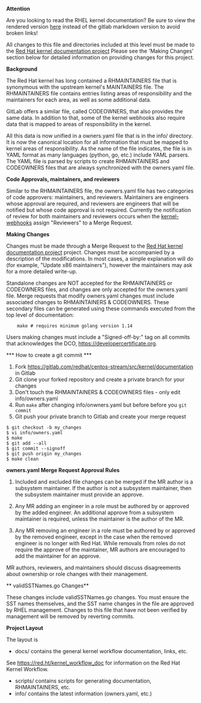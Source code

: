 **Attention**

Are you looking to read the RHEL kernel documentation? Be sure to view
the rendered version [here](https://redhat.gitlab.io/centos-stream/src/kernel/documentation/) instead of the gitlab markdown version to avoid
broken links!

All changes to this file and directories included at this level must be made
to the [Red Hat kernel documentation project](https://gitlab.com/redhat/centos-stream/src/kernel/documentation)
Please see the 'Making Changes' section below for detailed information on
providing changes for this project.

**Background**

The Red Hat kernel has long contained a RHMAINTAINERS file that is synonymous
with the upstream kernel's MAINTAINERS file.  The RHMAINTAINERS file contains
entries listing areas of responsibility and the maintainers for each area, as
well as some additional data.

GitLab offers a similar file, called CODEOWNERS, that also provides the same
data.  In addition to that, some of the kernel webhooks also require data that
is mapped to areas of responsibility in the kernel.

All this data is now unified in a owners.yaml file that is in the info/
directory.  It is now the canonical location for all information that must be
mapped to kernel areas of responsibility.  As the name of the file indicates,
the file is in YAML format as many languages (python, go, etc.) include
YAML parsers.  The YAML file is parsed by scripts to create RHMAINTAINERS
and CODEOWNERS files that are always synchronized with the owners.yaml file.

**Code Approvals, maintainers, and reviewers**

Similar to the RHMAINTAINERS file, the owners.yaml file has two categories of
code approvers: maintainers, and reviewers.  Maintainers are engineers whose
approval are required, and reviewers are engineers that will be notified but
whose code approval is not required. Currently the notification of review for
both maintainers and reviewers occurs when the [kernel-webhooks](https://gitlab.com/cki-project/kernel-webhooks/) assign
"Reviewers" to a Merge Request.

**Making Changes**

Changes must be made through a Merge Request to the [Red Hat kernel documentation project](https://gitlab.com/redhat/centos-stream/src/kernel/documentation) project.  Changes must be
accompanied by a description of the modifications.  In most cases, a simple
explanation will do (for example, "Update x86 maintainers"), however the
maintainers may ask for a more detailed write-up.

Standalone changes are NOT accepted for the RHMAINTAINERS or CODEOWNERS files,
and changes are only accepted for the owners.yaml file.  Merge requests that
modify owners.yaml changes must include associated changes to RHMAINTAINERS &
CODEOWNERS.  These secondary files can be generated using these commands
executed from the top level of documentation:

```
	make # requires minimum golang version 1.14
```

Users making changes must include a "Signed-off-by:" tag on all commits that
acknowledges the DCO, https://developercertificate.org.

*** How to create a git commit ***

1. Fork https://gitlab.com/redhat/centos-stream/src/kernel/documentation in Gitlab
2. Git clone your forked repository and create a private branch for your changes
3. Don't touch the RHMAINTAINERS & CODEOWNERS files - only edit info/owners.yaml
4. Run `make` after changing info/onwners.yaml but before before you `git commit`
5. Git push your private branch to Gitlab and create your merge request

```
$ git checkout -b my_changes
$ vi info/owners.yaml
$ make
$ git add --all
$ git commit --signoff
$ git push origin my_changes
$ make clean
```

**owners.yaml Merge Request Approval Rules**

1.  Included and excluded file changes can be merged if the MR author is a subsystem maintainer.
If the author is not a subsystem maintainer, then the subsystem maintainer must provide an approve.

2.  Any MR adding an engineer in a role must be authored by or approved by the added engineer.
An additional approve from a subsystem maintainer is required, unless the maintainer is the author
of the MR.

3.  Any MR removing an engineer in a role must be authored by or approved by the removed engineer,
except in the case when the removed engineer is no longer with Red Hat.  While removals from roles
do not require the approve of the maintainer, MR authors are encouraged to add the maintainer for
an approve.

MR authors, reviewers, and maintainers should discuss disagreements about ownership or role changes
with their management.

** validSSTNames.go Changes**

These changes include validSSTNames.go changes.  You must ensure the SST names themselves, and the SST name changes in the file are approved by RHEL management.  Changes to this file that have not been verified by management will be removed by reverting commits.

**Project Layout**

The layout is

- docs/ contains the general kernel workflow documentation, links, etc.

See https://red.ht/kernel_workflow_doc for information on the Red Hat Kernel
Workflow.

- scripts/ contains scripts for generating documentation, RHMAINTAINERS, etc.
- info/ contains the latest information (owners.yaml, etc.)



